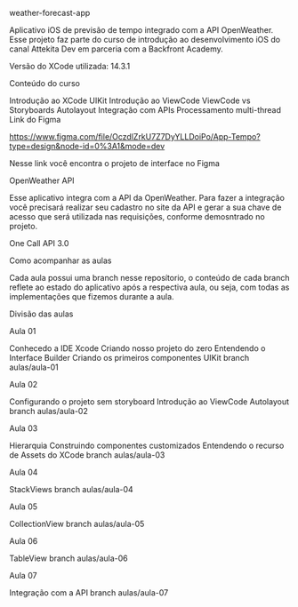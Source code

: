 weather-forecast-app

Aplicativo iOS de previsão de tempo integrado com a API OpenWeather. Esse projeto faz parte do curso de introdução ao desenvolvimento iOS do canal Attekita Dev em parceria com a Backfront Academy.

Versão do XCode utilizada: 14.3.1

Conteúdo do curso

Introdução ao XCode
UIKit
Introdução ao ViewCode
ViewCode vs Storyboards
Autolayout
Integração com APIs
Processamento multi-thread
Link do Figma

https://www.figma.com/file/OczdlZrkU7Z7DyYLLDoiPo/App-Tempo?type=design&node-id=0%3A1&mode=dev

Nesse link você encontra o projeto de interface no Figma

OpenWeather API

Esse aplicativo integra com a API da OpenWeather. Para fazer a integração você precisará realizar seu cadastro no site da API e gerar a sua chave de acesso que será utilizada nas requisições, conforme demosntrado no projeto.

One Call API 3.0

Como acompanhar as aulas

Cada aula possui uma branch nesse reposítorio, o conteúdo de cada branch reflete ao estado do aplicativo após a respectiva aula, ou seja, com todas as implementações que fizemos durante a aula.

Divisão das aulas

Aula 01

Conhecedo a IDE Xcode
Criando nosso projeto do zero
Entendendo o Interface Builder
Criando os primeiros componentes UIKit
branch aulas/aula-01

Aula 02

Configurando o projeto sem storyboard
Introdução ao ViewCode
Autolayout
branch aulas/aula-02

Aula 03

Hierarquia
Construindo componentes customizados
Entendendo o recurso de Assets do XCode
branch aulas/aula-03

Aula 04

StackViews
branch aulas/aula-04

Aula 05

CollectionView
branch aulas/aula-05

Aula 06

TableView
branch aulas/aula-06

Aula 07

Integração com a API
branch aulas/aula-07
